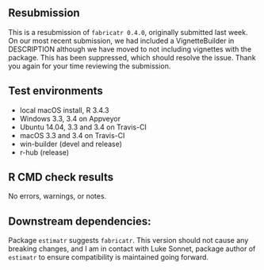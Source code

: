 ## Resubmission

This is a resubmission of `fabricatr 0.4.0`, originally submitted last week. On our most recent submission, we had included a VignetteBuilder in DESCRIPTION although we have moved to not including vignettes with the package. This has been suppressed, which should resolve the issue. Thank you again for your time reviewing the submission.

## Test environments
* local macOS install, R 3.4.3
* Windows 3.3, 3.4 on Appveyor
* Ubuntu 14.04, 3.3 and 3.4 on Travis-CI
* macOS 3.3 and 3.4 on Travis-CI
* win-builder (devel and release)
* r-hub (release)

## R CMD check results
No errors, warnings, or notes.

## Downstream dependencies:
Package `estimatr` suggests `fabricatr`. This version should not cause any breaking changes, and I am in contact with Luke Sonnet, package author of `estimatr` to ensure compatibility is maintained going forward.

